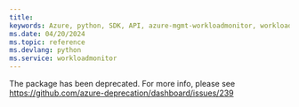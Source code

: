 ```yaml
---
title: 
keywords: Azure, python, SDK, API, azure-mgmt-workloadmonitor, workloadmonitor
ms.date: 04/20/2024
ms.topic: reference
ms.devlang: python
ms.service: workloadmonitor
---
```

The package has been deprecated. For more info, please see https://github.com/azure-deprecation/dashboard/issues/239

